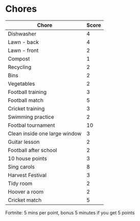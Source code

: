 # Chores

| Chore | Score |
| ----- | ---- |
| Dishwasher | 4 |
| Lawn - back | 4 |
| Lawn - front | 2 |
| Compost | 1 |
| Recycling | 2 |
| Bins | 2 |
| Vegetables | 2 |
| Football training | 3 |
| Football match | 5 |
| Cricket training | 3 |
| Swimming practice | 2 |
| Footbal tournament | 10 |
| Clean inside one large window | 3 |
| Guitar lesson | 2 |
| Football after school | 2 |
| 10 house points | 3 |
| Sing carols | 8 |
| Harvest Festival | 3 |
| Tidy room | 2 |
| Hoover a room | 2 |
| Cricket match | 5 |

Fortnite: 5 mins per point, bonus 5 minutes if you get 5 points
